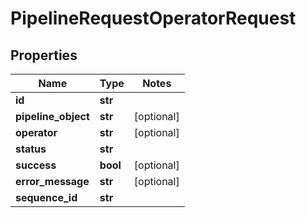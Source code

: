 # PipelineRequestOperatorRequest

## Properties
Name | Type | Notes
------------ | ------------- | -------------
**id** | **str** | 
**pipeline_object** | **str** | [optional] 
**operator** | **str** | [optional] 
**status** | **str** | 
**success** | **bool** | [optional] 
**error_message** | **str** | [optional] 
**sequence_id** | **str** | 


